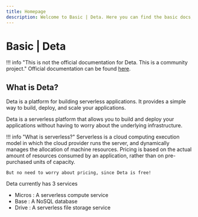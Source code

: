 ```yaml
---
title: Homepage
description: Welcome to Basic | Deta. Here you can find the basic docs, frequent FAQs, and code templates.
---
```

# Basic | Deta
!!! info "This is not the official documentation for Deta. This is a community project."
    Official documentation can be found [here](https://docs.deta.sh/).

## What is Deta?

Deta is a platform for building serverless applications. It provides a simple way to build, deploy, and scale your applications.

Deta is a serverless platform that allows you to build and deploy your applications without having to worry about the underlying infrastructure.

!!! info "What is serverless?"
    Serverless is a cloud computing execution model in which the cloud provider runs the server, and dynamically manages the allocation of machine resources.
    Pricing is based on the actual amount of resources consumed by an application, rather than on pre-purchased units of capacity.

    But no need to worry about pricing, since Deta is free!

Deta currently has 3 services

- Micros : A serverless compute service
- Base : A NoSQL database
- Drive : A serverless file storage service
